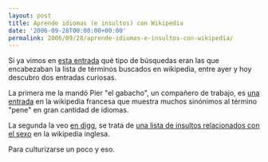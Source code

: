 ```yaml
---
layout: post
title: Aprende idiomas (e insultos) con Wikipedia
date: '2006-09-28T00:00:00+00:00'
permalink: 2006/09/28/aprende-idiomas-e-insultos-con-wikipedia/
---
```

Si ya vimos en <a href="http://resistancefutile.blogspot.com/2006/08/wikicharts-lo-que-busca-la-gente-est.html">esta entrada</a> qué tipo de búsquedas eran las que encabezaban la lista de términos buscados en wikipedia, entre ayer y hoy descubro dos entradas curiosas.

La primera me la mandó Pier "el gabacho", un compañero de trabajo, es <a href="http://fr.wikipedia.org/wiki/Vit">una entrada</a> en la wikipedia francesa que muestra muchos sinónimos al término "pene" en gran cantidad de idiomas.

La segunda la veo <a href="http://digg.com/health/Wikipedia_List_of_Sexual_Slurs">en digg</a>, se trata de <a href="http://en.wikipedia.org/wiki/List_of_sexual_slurs">una lista de insultos relacionados con el sexo</a> en la wikipedia inglesa.

Para culturizarse un poco y eso.
